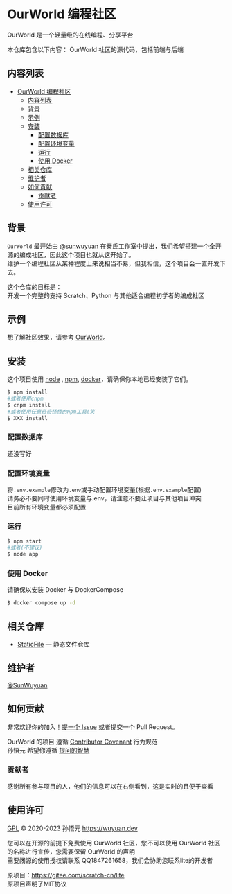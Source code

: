 # OurWorld 编程社区

OurWorld 是一个轻量级的在线编程、分享平台

本仓库包含以下内容：
OurWorld 社区的源代码，包括前端与后端

## 内容列表

- [OurWorld 编程社区](#ourworld-编程社区)
  - [内容列表](#内容列表)
  - [背景](#背景)
  - [示例](#示例)
  - [安装](#安装)
    - [配置数据库](#配置数据库)
    - [配置环境变量](#配置环境变量)
    - [运行](#运行)
    - [使用 Docker](#使用-docker)
  - [相关仓库](#相关仓库)
  - [维护者](#维护者)
  - [如何贡献](#如何贡献)
    - [贡献者](#贡献者)
  - [使用许可](#使用许可)

## 背景

`OurWorld` 最开始由 [@sunwuyuan](https://github.com/sunwuyuan) 在秦氏工作室中提出，我们希望搭建一个全开源的编成社区，因此这个项目也就从这开始了。
<br/>维护一个编程社区从某种程度上来说相当不易，但我相信，这个项目会一直开发下去。

这个仓库的目标是：
<br/>开发一个完整的支持 Scratch、Python 与其他适合编程初学者的编成社区

## 示例

想了解社区效果，请参考 [OurWorld](https://ourworld.wuyuan.dev)。

## 安装

这个项目使用 [node](http://nodejs.org) , [npm](https://npmjs.com), [docker](https://docker.com)，请确保你本地已经安装了它们。

```sh
$ npm install
#或者使用cnpm
$ cnpm install
#或者使用任意奇奇怪怪的npm工具(笑
$ XXX install
```

### 配置数据库

还没写好

### 配置环境变量

将`.env.example`修改为`.env`或手动配置环境变量(根据`.env.example`配置)
<br/>请务必不要同时使用环境变量与.env，请注意不要让项目与其他项目冲突
<br/>目前所有环境变量都必须配置

### 运行

```sh
$ npm start
#或者(不建议)
$ node app
```

### 使用 Docker

请确保以安装 Docker 与 DockerCompose

```sh
$ docker compose up -d
```

## 相关仓库

- [StaticFile](https://github.com/OurWorldOrg/StaticFile) — 静态文件仓库

## 维护者

[@SunWuyuan](https://github.com/sunwuyuan)

## 如何贡献

非常欢迎你的加入！[提一个 Issue](https://github.com/RichardLitt/standard-readme/issues/new) 或者提交一个 Pull Request。

OurWorld 的项目 遵循 [Contributor Covenant](http://contributor-covenant.org/version/1/3/0/) 行为规范
<br/>孙悟元 希望你遵循 [提问的智慧](https://github.com/ryanhanwu/How-To-Ask-Questions-The-Smart-Way/blob/main/README-zh_CN.md)

### 贡献者

感谢所有参与项目的人，他们的信息可以在右侧看到，这是实时的且便于查看

## 使用许可

[GPL](LICENSE) © 2020-2023 孙悟元 https://wuyuan.dev

您可以在开源的前提下免费使用 OurWorld 社区，您不可以使用 OurWorld 社区的名称进行宣传，您需要保留 OurWorld 的声明
<br/>需要闭源的使用授权请联系 QQ1847261658，我们会协助您联系lite的开发者

原项目：https://gitee.com/scratch-cn/lite
<br/>原项目声明了MIT协议

